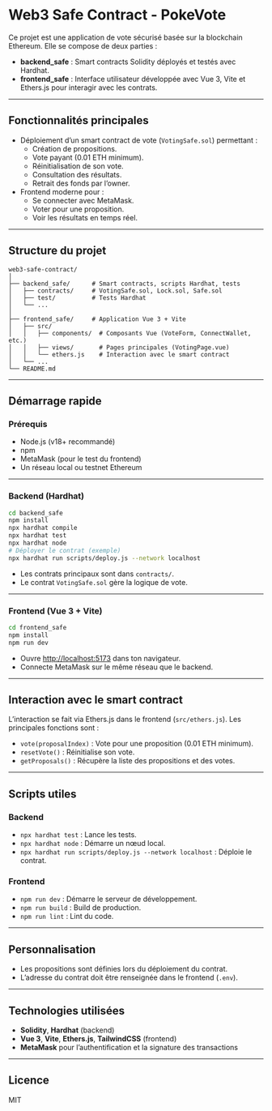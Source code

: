 # Web3 Safe Contract - PokeVote

Ce projet est une application de vote sécurisé basée sur la blockchain Ethereum. Elle se compose de deux parties :

- **backend_safe** : Smart contracts Solidity déployés et testés avec Hardhat.
- **frontend_safe** : Interface utilisateur développée avec Vue 3, Vite et Ethers.js pour interagir avec les contrats.

---

## Fonctionnalités principales

- Déploiement d’un smart contract de vote (`VotingSafe.sol`) permettant :
  - Création de propositions.
  - Vote payant (0.01 ETH minimum).
  - Réinitialisation de son vote.
  - Consultation des résultats.
  - Retrait des fonds par l’owner.
- Frontend moderne pour :
  - Se connecter avec MetaMask.
  - Voter pour une proposition.
  - Voir les résultats en temps réel.

---

## Structure du projet

```
web3-safe-contract/
│
├── backend_safe/      # Smart contracts, scripts Hardhat, tests
│   ├── contracts/     # VotingSafe.sol, Lock.sol, Safe.sol
│   ├── test/          # Tests Hardhat
│   └── ...
│
├── frontend_safe/     # Application Vue 3 + Vite
│   ├── src/
│   │   ├── components/  # Composants Vue (VoteForm, ConnectWallet, etc.)
│   │   ├── views/       # Pages principales (VotingPage.vue)
│   │   └── ethers.js    # Interaction avec le smart contract
│   └── ...
└── README.md
```

---

## Démarrage rapide

### Prérequis

- Node.js (v18+ recommandé)
- npm
- MetaMask (pour le test du frontend)
- Un réseau local ou testnet Ethereum

---

### Backend (Hardhat)

```bash
cd backend_safe
npm install
npx hardhat compile
npx hardhat test
npx hardhat node
# Déployer le contrat (exemple)
npx hardhat run scripts/deploy.js --network localhost
```

- Les contrats principaux sont dans `contracts/`.
- Le contrat `VotingSafe.sol` gère la logique de vote.

---

### Frontend (Vue 3 + Vite)

```bash
cd frontend_safe
npm install
npm run dev
```

- Ouvre [http://localhost:5173](http://localhost:5173) dans ton navigateur.
- Connecte MetaMask sur le même réseau que le backend.

---

## Interaction avec le smart contract

L’interaction se fait via Ethers.js dans le frontend (`src/ethers.js`). Les principales fonctions sont :

- `vote(proposalIndex)` : Vote pour une proposition (0.01 ETH minimum).
- `resetVote()` : Réinitialise son vote.
- `getProposals()` : Récupère la liste des propositions et des votes.

---

## Scripts utiles

### Backend

- `npx hardhat test` : Lance les tests.
- `npx hardhat node` : Démarre un nœud local.
- `npx hardhat run scripts/deploy.js --network localhost` : Déploie le contrat.

### Frontend

- `npm run dev` : Démarre le serveur de développement.
- `npm run build` : Build de production.
- `npm run lint` : Lint du code.

---

## Personnalisation

- Les propositions sont définies lors du déploiement du contrat.
- L’adresse du contrat doit être renseignée dans le frontend (`.env`).

---

## Technologies utilisées

- **Solidity**, **Hardhat** (backend)
- **Vue 3**, **Vite**, **Ethers.js**, **TailwindCSS** (frontend)
- **MetaMask** pour l’authentification et la signature des transactions

---

## Licence

MIT
